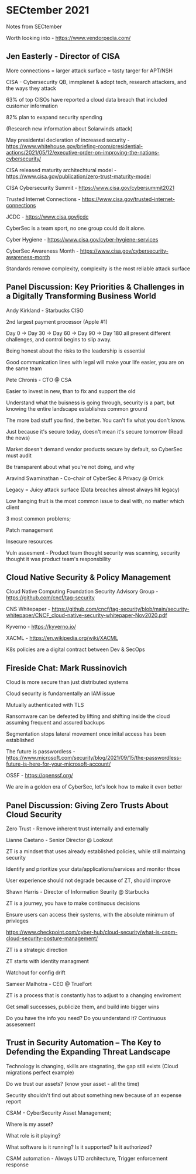 # SECtember 2021

 Notes from SECtember

Worth looking into - <https://www.vendorpedia.com/>

<h2> Jen Easterly - Director of CISA </h2>

More connections = larger attack surface = tasty targer for APT/NSH

CISA - Cybersecurity QB, immplenet & adopt tech, research attackers, and the ways they attack

63% of top CISOs have reported a cloud data breach that included customer information

82% plan to exapand security spending

(Research new information about Solarwinds attack)

May presidental decleration of increased security - <https://www.whitehouse.gov/briefing-room/presidential-actions/2021/05/12/executive-order-on-improving-the-nations-cybersecurity/>

CISA released maturity architechtural model - <https://www.cisa.gov/publication/zero-trust-maturity-model>

CISA Cybersecurity Summit - <https://www.cisa.gov/cybersummit2021>

Trusted Internet Connections - <https://www.cisa.gov/trusted-internet-connections>

JCDC - <https://www.cisa.gov/jcdc>

CyberSec is a team sport, no one group could do it alone.

Cyber Hygiene - <https://www.cisa.gov/cyber-hygiene-services>

CyberSec Awareness Month - <https://www.cisa.gov/cybersecurity-awareness-month>

Standards remove complexity, complexity is the most reliable attack surface

<h2> Panel Discussion: Key Priorities & Challenges in a Digitally Transforming Business World </h2>

Andy Kirkland - Starbucks CISO

2nd largest payment processor (Apple #1)

Day 0 -> Day 30 -> Day 60 -> Day 90 -> Day 180 all present different challenges, and control begins to slip away.

Being honest about the risks to the leadership is essential

Good communication lines with legal will make your life easier, you are on the same team

Pete Chronis - CTO @ CSA

Easier to invest in new, than to fix and support the old

Understand what the buisness is going through, security is a part, but knowing the entire landscape establishes common ground

The more bad stuff you find, the better. You can't fix what you don't know.

Just because it's secure today, doesn't mean it's secure tomorrow (Read the news)

Market doesn't demand vendor products secure by default, so CyberSec must audit

Be transparent about what you're not doing, and why

Aravind Swaminathan - Co-chair of CyberSec & Privacy @ Orrick

Legacy = Juicy attack surface (Data breaches almost always hit legacy)

Low hanging fruit is the most common issue to deal with, no matter which client

3 most common problems;

Patch management

Insecure resources

Vuln assesment - Product team thought security was scanning, security thought it was product team's responsbility

<h2> Cloud Native Security & Policy Management </h2>

Cloud Native Computing Foundation Security Advisory Group - <https://github.com/cncf/tag-security>

CNS Whitepaper - <https://github.com/cncf/tag-security/blob/main/security-whitepaper/CNCF_cloud-native-security-whitepaper-Nov2020.pdf>

Kyverno - <https://kyverno.io/>

XACML - <https://en.wikipedia.org/wiki/XACML>

K8s policies are a digital contract between Dev & SecOps

<h2> Fireside Chat: Mark Russinovich </h2>

Cloud is more secure than just distributed systems

Cloud security is fundamentally an IAM issue

Mutually authenticated with TLS

Ransomware can be defeated by lifting and shifting inside the cloud assuming frequent and assured backups

Segmentation stops lateral movement once inital access has been established

The future is passwordless - <https://www.microsoft.com/security/blog/2021/09/15/the-passwordless-future-is-here-for-your-microsoft-account/>

OSSF - <https://openssf.org/>

We are in a golden era of CyberSec, let's look how to make it even better

<h2> Panel Discussion: Giving Zero Trusts About Cloud Security </h2>

Zero Trust - Remove inherent trust internally and externally

Lianne Caetano - Senior Director @ Lookout

ZT is a mindset that uses already established policies, while still maintaing security

Identify and prioritize your data/applications/services and monitor those

User experience should not degrade because of ZT, should improve

Shawn Harris - Director of Information Seurity @ Starbucks

ZT is a journey, you have to make continuous decisions

Ensure users can access their systems, with the absolute minimum of privleges

<https://www.checkpoint.com/cyber-hub/cloud-security/what-is-cspm-cloud-security-posture-management/>

ZT is a strategic direction

ZT starts with identity managment

Watchout for config drift

Sameer Malhotra - CEO @ TrueFort

ZT is a process that is constantly has to adjust to a changing enviroment

Get small successes, publicize them, and build into bigger wins

Do you have the info you need? Do you understand it? Continuous assesement

<h2> Trust in Security Automation – The Key to Defending the Expanding Threat Landscape </h2>

Technology is changing, skills are stagnating, the gap still exists (Cloud migrations perfect example)

Do we trust our assets? (know your asset - all the time)

Security shouldn't find out about something new because of an expense report

CSAM - CyberSecurity Asset Management;

Where is my asset?

What role is it playing?

What software is it running? Is it supported? Is it authorized?

CSAM automation - Always UTD architecture, Trigger enforcement response
